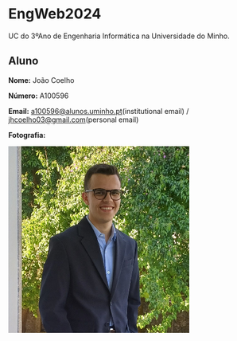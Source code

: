 # EngWeb2024

UC do 3ºAno de Engenharia Informática na Universidade do Minho.

## Aluno

**Nome:** João Coelho

**Número:** A100596

**Email:** a100596@alunos.uminho.pt(institutional email) / jhcoelho03@gmail.com(personal email)

**Fotografia:** 

![File Not Found](fotoJo.png)